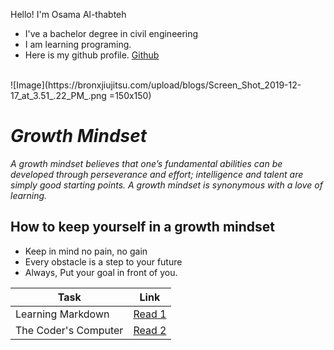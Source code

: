Hello! I'm Osama Al-thabteh
- I've a bachelor degree in civil engineering <br>
- I am learning programing.
- Here is my github profile. [Github](https://github.com/Othabteh/)
<br>
![Image](https://bronxjiujitsu.com/upload/blogs/Screen_Shot_2019-12-17_at_3.51_.22_PM_.png =150x150)

<br>

# **_Growth Mindset_**

_A growth mindset believes that one’s fundamental abilities can be developed through perseverance and effort; intelligence and talent are simply good starting points. A growth mindset is synonymous with a love of learning._

## **How to keep yourself in a growth mindset**

- Keep in mind no pain, no gain
- Every obstacle is a step to your future
- Always, Put your goal in front of you.


| Task  |  Link |
|---|:-:|
|  Learning Markdown | [Read 1](https://osamahanoun.github.io/learning-journal/Read1)  |
|  The Coder's Computer  |  [Read 2](https://osamahanoun.github.io/learning-journal/Read2) |
